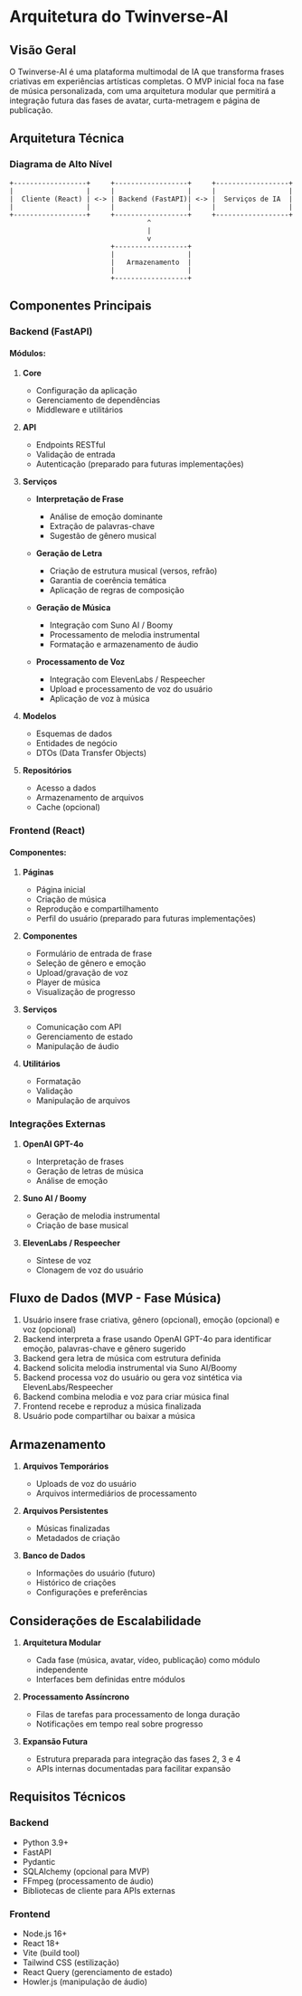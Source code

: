 # Arquitetura do Twinverse-AI

## Visão Geral

O Twinverse-AI é uma plataforma multimodal de IA que transforma frases criativas em experiências artísticas completas. O MVP inicial foca na fase de música personalizada, com uma arquitetura modular que permitirá a integração futura das fases de avatar, curta-metragem e página de publicação.

## Arquitetura Técnica

### Diagrama de Alto Nível

```
+------------------+     +------------------+     +------------------+
|                  |     |                  |     |                  |
|  Cliente (React) | <-> | Backend (FastAPI)| <-> |  Serviços de IA  |
|                  |     |                  |     |                  |
+------------------+     +------------------+     +------------------+
                                  ^
                                  |
                                  v
                         +------------------+
                         |                  |
                         |   Armazenamento  |
                         |                  |
                         +------------------+
```

## Componentes Principais

### Backend (FastAPI)

#### Módulos:

1. **Core**
   - Configuração da aplicação
   - Gerenciamento de dependências
   - Middleware e utilitários

2. **API**
   - Endpoints RESTful
   - Validação de entrada
   - Autenticação (preparado para futuras implementações)

3. **Serviços**
   - **Interpretação de Frase**
     - Análise de emoção dominante
     - Extração de palavras-chave
     - Sugestão de gênero musical

   - **Geração de Letra**
     - Criação de estrutura musical (versos, refrão)
     - Garantia de coerência temática
     - Aplicação de regras de composição

   - **Geração de Música**
     - Integração com Suno AI / Boomy
     - Processamento de melodia instrumental
     - Formatação e armazenamento de áudio

   - **Processamento de Voz**
     - Integração com ElevenLabs / Respeecher
     - Upload e processamento de voz do usuário
     - Aplicação de voz à música

4. **Modelos**
   - Esquemas de dados
   - Entidades de negócio
   - DTOs (Data Transfer Objects)

5. **Repositórios**
   - Acesso a dados
   - Armazenamento de arquivos
   - Cache (opcional)

### Frontend (React)

#### Componentes:

1. **Páginas**
   - Página inicial
   - Criação de música
   - Reprodução e compartilhamento
   - Perfil do usuário (preparado para futuras implementações)

2. **Componentes**
   - Formulário de entrada de frase
   - Seleção de gênero e emoção
   - Upload/gravação de voz
   - Player de música
   - Visualização de progresso

3. **Serviços**
   - Comunicação com API
   - Gerenciamento de estado
   - Manipulação de áudio

4. **Utilitários**
   - Formatação
   - Validação
   - Manipulação de arquivos

### Integrações Externas

1. **OpenAI GPT-4o**
   - Interpretação de frases
   - Geração de letras de música
   - Análise de emoção

2. **Suno AI / Boomy**
   - Geração de melodia instrumental
   - Criação de base musical

3. **ElevenLabs / Respeecher**
   - Síntese de voz
   - Clonagem de voz do usuário

## Fluxo de Dados (MVP - Fase Música)

1. Usuário insere frase criativa, gênero (opcional), emoção (opcional) e voz (opcional)
2. Backend interpreta a frase usando OpenAI GPT-4o para identificar emoção, palavras-chave e gênero sugerido
3. Backend gera letra de música com estrutura definida
4. Backend solicita melodia instrumental via Suno AI/Boomy
5. Backend processa voz do usuário ou gera voz sintética via ElevenLabs/Respeecher
6. Backend combina melodia e voz para criar música final
7. Frontend recebe e reproduz a música finalizada
8. Usuário pode compartilhar ou baixar a música

## Armazenamento

1. **Arquivos Temporários**
   - Uploads de voz do usuário
   - Arquivos intermediários de processamento

2. **Arquivos Persistentes**
   - Músicas finalizadas
   - Metadados de criação

3. **Banco de Dados**
   - Informações do usuário (futuro)
   - Histórico de criações
   - Configurações e preferências

## Considerações de Escalabilidade

1. **Arquitetura Modular**
   - Cada fase (música, avatar, vídeo, publicação) como módulo independente
   - Interfaces bem definidas entre módulos

2. **Processamento Assíncrono**
   - Filas de tarefas para processamento de longa duração
   - Notificações em tempo real sobre progresso

3. **Expansão Futura**
   - Estrutura preparada para integração das fases 2, 3 e 4
   - APIs internas documentadas para facilitar expansão

## Requisitos Técnicos

### Backend
- Python 3.9+
- FastAPI
- Pydantic
- SQLAlchemy (opcional para MVP)
- FFmpeg (processamento de áudio)
- Bibliotecas de cliente para APIs externas

### Frontend
- Node.js 16+
- React 18+
- Vite (build tool)
- Tailwind CSS (estilização)
- React Query (gerenciamento de estado)
- Howler.js (manipulação de áudio)
